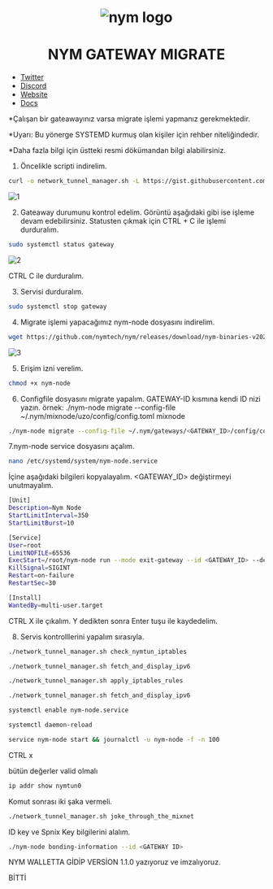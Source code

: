 
# <h1 align="center">![nym logo](https://github.com/uzeyirce/Nimble/assets/85512132/9a8e16a1-54b7-4949-9258-df37dbb5f4f9)</h1>

# <h1 align="center">NYM GATEWAY MIGRATE</h1>

* [Twitter](https://twitter.com/nymproject)
* [Discord](https://discord.gg/nym)
* [Website](https://nymtech.net/)
* [Docs](https://nymtech.net/operators/nodes/nym-node.html)


*Çalışan bir gateawayınız varsa migrate işlemi yapmanız gerekmektedir.

*Uyarı: Bu yönerge SYSTEMD kurmuş olan kişiler için rehber niteliğindedir. 

*Daha fazla bilgi için üstteki resmi dökümandan bilgi alabilirsiniz.




1. Öncelikle scripti indirelim.

```bash
curl -o network_tunnel_manager.sh -L https://gist.githubusercontent.com/tommyv1987/ccf6ca00ffb3d7e13192edda61bb2a77/raw/9d785d6ee3aa2970553633eccbd89a827f49fab5/network_tunnel_manager.sh && chmod +x network_tunnel_manager.sh
```

![1](https://github.com/uzeyirce/Nimble/assets/85512132/03961d32-5d03-4048-aac2-336e59b97de1)


2. Gateaway durumunu kontrol edelim. Görüntü aşağıdaki gibi ise işleme  devam edebilirsiniz. Statusten çıkmak için CTRL + C ile işlemi durduralım.
```bash
sudo systemctl status gateway
```

![2](https://github.com/uzeyirce/Nimble/assets/85512132/15fdd084-4d15-47eb-ae28-2f9324c309ab)

CTRL C ile durduralım.

3. Servisi durduralım.

```bash
sudo systemctl stop gateway
```


4. Migrate işlemi yapacağımız nym-node dosyasını indirelim.
   

```bash
wget https://github.com/nymtech/nym/releases/download/nym-binaries-v2024.3-eclipse/nym-node
```
![3](https://github.com/dymensionxyz/networks/assets/85512132/ddb15137-a941-4a05-ba1f-10b0ec73e8cb)

5. Erişim izni verelim.

```bash
chmod +x nym-node
```

6. Configfile dosyasını migrate yapalım. GATEWAY-ID kısmına kendi ID nizi yazın.
örnek: ./nym-node migrate --config-file ~/.nym/mixnode/uzo/config/config.toml mixnode

```bash
./nym-node migrate --config-file ~/.nym/gateways/<GATEWAY_ID>/config/config.toml gateway
```

7.nym-node service dosyasını açalım.

```bash
nano /etc/systemd/system/nym-node.service
```
İçine aşağıdaki bilgileri kopyalayalım. <GATEWAY_ID> değiştirmeyi unutmayalım.


```bash
[Unit]
Description=Nym Node
StartLimitInterval=350
StartLimitBurst=10

[Service]
User=root
LimitNOFILE=65536
ExecStart=/root/nym-node run --mode exit-gateway --id <GATEWAY_ID> --deny-init
KillSignal=SIGINT
Restart=on-failure
RestartSec=30

[Install]
WantedBy=multi-user.target
```
CTRL X ile çıkalım. 
Y dedikten sonra Enter tuşu ile kaydedelim.


8. Servis kontrolllerini yapalım sırasıyla.

```bash
./network_tunnel_manager.sh check_nymtun_iptables
```


```bash
./network_tunnel_manager.sh fetch_and_display_ipv6
```

```bash
./network_tunnel_manager.sh apply_iptables_rules
```

```bash
./network_tunnel_manager.sh fetch_and_display_ipv6
```

```bash
systemctl enable nym-node.service
```

```bash
systemctl daemon-reload
```


```bash
service nym-node start && journalctl -u nym-node -f -n 100
```

CTRL x


bütün değerler valid olmalı
```bash
ip addr show nymtun0
```


Komut sonrası iki şaka vermeli.
```bash
./network_tunnel_manager.sh joke_through_the_mixnet
```

ID key ve Spnix Key bilgilerini alalım.
```bash
./nym-node bonding-information --id <GATEWAY ID>
```


NYM WALLETTA GİDİP VERSİON 1.1.0 yazıyoruz ve imzalıyoruz. 

BİTTİ



































